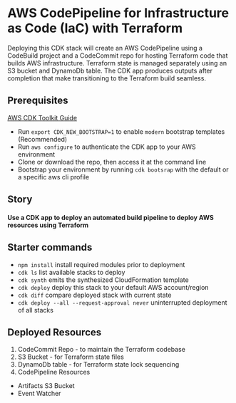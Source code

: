 # AWS CodePipeline for Infrastructure as Code (IaC) with Terraform

Deploying this CDK stack will create an AWS CodePipeline using a CodeBuild project and a CodeCommit repo 
for hosting Terraform code that builds AWS infrastructure. Terraform state is managed separately using an 
S3 bucket and DynamoDb table. The CDK app produces outputs after completion that make transitioning to 
the Terraform build seamless.

## Prerequisites

[AWS CDK Toolkit Guide](https://docs.aws.amazon.com/cdk/latest/guide/cli.html)

* Run `export CDK_NEW_BOOTSTRAP=1` to enable `modern` bootstrap templates (Recommended)
* Run `aws configure` to authenticate the CDK app to your AWS environment
* Clone or download the repo, then access it at the command line
* Bootstrap your environment by running `cdk bootsrap` with the default or a specific aws cli profile

## Story

#### Use a CDK app to deploy an automated build pipeline to deploy AWS resources using Terraform

## Starter commands

 * `npm install`     install required modules prior to deployment
 * `cdk ls`          list available stacks to deploy
 * `cdk synth`       emits the synthesized CloudFormation template
 * `cdk deploy`      deploy this stack to your default AWS account/region
 * `cdk diff`        compare deployed stack with current state
 * `cdk deploy --all --request-approval never`    uninterrupted deployment of all stacks
 
## Deployed Resources

1. CodeCommit Repo - to maintain the Terraform codebase
2. S3 Bucket - for Terraform state files
3. DynamoDb table - for Terraform state lock sequencing
4. CodePipeline Resources
  * Artifacts S3 Bucket
  * Event Watcher